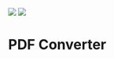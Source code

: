![](https://img.shields.io/badge/python-3.10-orange) ![](https://img.shields.io/badge/status-in_progress-red)
# PDF Converter
